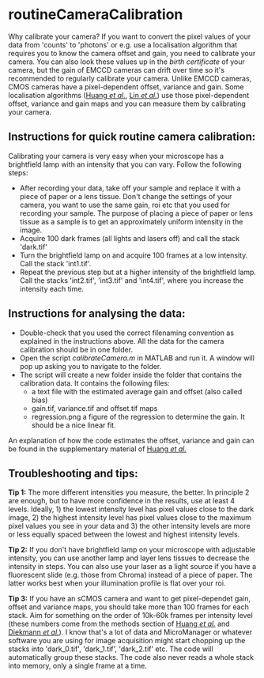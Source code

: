 # routineCameraCalibration

Why calibrate your camera? If you want to convert the pixel values of your data from 'counts' to 'photons' or e.g. use a localisation algorithm that requires you to know the camera offset and gain, you need to calibrate your camera. You can also look these values up in the *birth certificate* of your camera, but the gain of EMCCD cameras can drift over time so it's recommended to regularly calibrate your camera. Unlike EMCCD cameras, CMOS cameras have a pixel-dependent offset, variance and gain. Some localisation algorithms ([Huang *et al.*](https://doi.org/10.1038/Nmeth.2488), [Lin *et al.*](https://doi.org/10.1364/OE.25.011701)) use those pixel-dependent offset, variance and gain maps and you can measure them by calibrating your camera.

## Instructions for quick routine camera calibration: ##
Calibrating your camera is very easy when your microscope has a brightfield lamp with an intensity that you can vary. Follow the following steps:
* After recording your data, take off your sample and replace it with a piece of paper or a lens tissue. Don't change the settings of your camera, you want to use the same gain, roi etc that you used for recording your sample. The purpose of placing a piece of paper or lens tissue as a sample is to get an approximately uniform intensity in the image. 
* Acquire 100 dark frames (all lights and lasers off) and call the stack 'dark.tif'
* Turn the brightfield lamp on and acquire 100 frames at a low intensity. Call the stack 'int1.tif'.
* Repeat the previous step but at a higher intensity of the brightfield lamp. Call the stacks 'int2.tif', 'int3.tif' and 'int4.tif', where you increase the intensity each time.


## Instructions for analysing the data: ##

* Double-check that you used the correct filenaming convention as explained in the instructions above. All the data for the camera calibration should be in one folder.
* Open the script *calibrateCamera.m* in MATLAB and run it. A window will pop up asking you to navigate to the folder.
* The script will create a new folder inside the folder that contains the calibration data. It contains the following files:
   * a text file with the estimated average gain and offset (also called bias)
   * gain.tif, variance.tif and offset.tif maps
   * regression.png a figure of the regression to determine the gain. It should be a nice linear fit.

An explanation of how the code estimates the offset, variance and gain can be found in the supplementary material of [Huang *et al.*](https://doi.org/10.1038/Nmeth.2488)


## Troubleshooting and tips: ##

**Tip 1:** The more different intensities you measure, the better. In principle 2 are enough, but to have more confidence in the results, use at least 4 levels. Ideally, 1) the lowest intensity level has pixel values close to the dark image, 2) the highest intensity level has pixel values close to the maximum pixel values you see in your data and 3) the other intensity levels are more or less equally spaced between the lowest and highest intensity levels.

**Tip 2:** If you don't have brightfield lamp on your microscope with adjustable intensity, you can use another lamp and layer lens tissues to decrease the intensity in steps. You can also use your laser as a light source if you have a fluorescent slide (e.g. those from Chroma) instead of a piece of paper. The latter works best when your illumination profile is flat over your roi.

**Tip 3:** If you have an sCMOS camera and want to get pixel-dependet gain, offset and variance maps, you should take more than 100 frames for each stack. Aim for something on the order of 10k-60k frames per intensity level (these numbers come from the methods section of [Huang *et al.*](https://doi.org/10.1038/Nmeth.2488) and [Diekmann *et al.*](https://doi.org/10.1038/s41598-017-14762-6)). I know that's a lot of data and MicroManager or whatever software you are using for image acquisition might start chopping up the stacks into 'dark_0.tif', 'dark_1.tif', 'dark_2.tif' etc. The code will automatically group these stacks. The code also never reads a whole stack into memory, only a single frame at a time.
